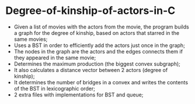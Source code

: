 # Degree-of-kinship-of-actors-in-C
- Given a list of movies with the actors from the movie, the program builds a graph for the degree of kinship,
based on actors that starred in the same movies;
- Uses a BST in order to efficiently add the actors just once in the graph;
- The nodes in the graph are the actors and the edges connects them if they appeared in the same movie;
- Determines the maximum production (the biggest convex subgraph);
- It also calculates a distance vector between 2 actors (degree of kinship);
- It determines the number of bridges in a convex and writes the contents of the BST in lexicographic order;
- 2 extra files with implementations for BST and queue;

